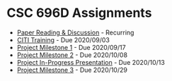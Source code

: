 # CSC 696D Assignments

- [Paper Reading & Discussion](papers.md) - Recurring
- [CITI Training](citi.md) - Due 2020/09/03
- [Project Milestone 1](PM1.md) - Due 2020/09/17
- [Project Milestone 2](PM2.md) - Due 2020/10/08
- [Project In-Progress Presentation](progress.md) - Due 2020/10/13
- [Project Milestone 3](PM3.md) - Due 2020/10/29
